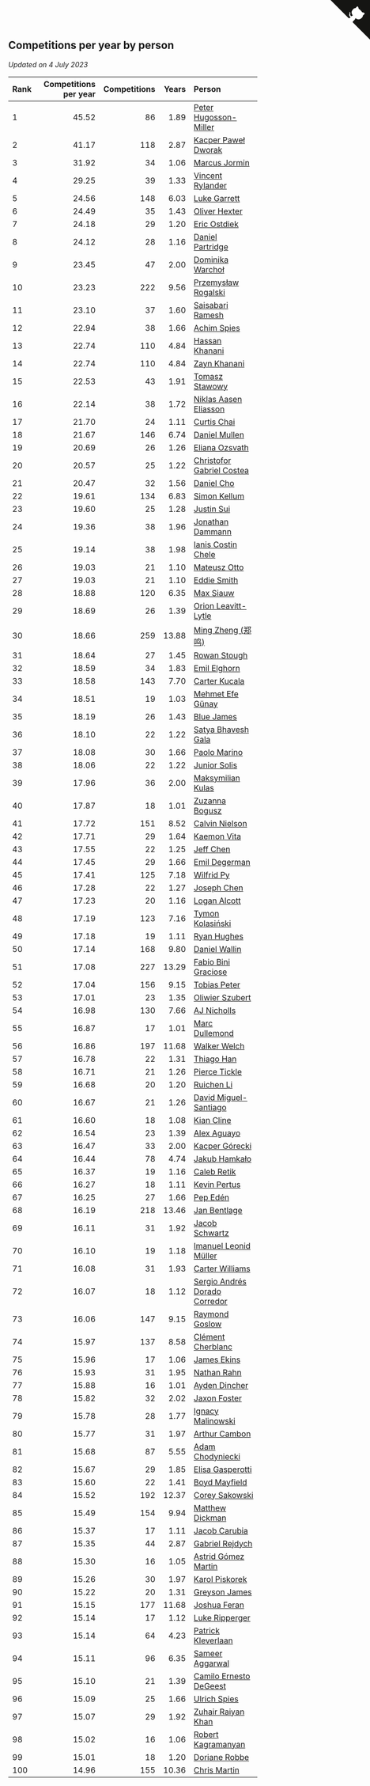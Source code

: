 ## Competitions per year by person

*Updated on  4 July 2023*

| Rank | Competitions per year | Competitions | Years | Person |
| :--- | ---: | ---: | ---: | :--- |
| 1 | 45.52 | 86 | 1.89 | [Peter Hugosson-Miller](https://www.worldcubeassociation.org/persons/2021HUGO01) |
| 2 | 41.17 | 118 | 2.87 | [Kacper Paweł Dworak](https://www.worldcubeassociation.org/persons/2020DWOR01) |
| 3 | 31.92 | 34 | 1.06 | [Marcus Jormin](https://www.worldcubeassociation.org/persons/2022JORM01) |
| 4 | 29.25 | 39 | 1.33 | [Vincent Rylander](https://www.worldcubeassociation.org/persons/2022RYLA01) |
| 5 | 24.56 | 148 | 6.03 | [Luke Garrett](https://www.worldcubeassociation.org/persons/2017GARR05) |
| 6 | 24.49 | 35 | 1.43 | [Oliver Hexter](https://www.worldcubeassociation.org/persons/2022HEXT01) |
| 7 | 24.18 | 29 | 1.20 | [Eric Ostdiek](https://www.worldcubeassociation.org/persons/2022OSTD01) |
| 8 | 24.12 | 28 | 1.16 | [Daniel Partridge](https://www.worldcubeassociation.org/persons/2022PART02) |
| 9 | 23.45 | 47 | 2.00 | [Dominika Warchoł](https://www.worldcubeassociation.org/persons/2021WARC01) |
| 10 | 23.23 | 222 | 9.56 | [Przemysław Rogalski](https://www.worldcubeassociation.org/persons/2013ROGA02) |
| 11 | 23.10 | 37 | 1.60 | [Saisabari Ramesh](https://www.worldcubeassociation.org/persons/2021RAME01) |
| 12 | 22.94 | 38 | 1.66 | [Achim Spies](https://www.worldcubeassociation.org/persons/2021SPIE01) |
| 13 | 22.74 | 110 | 4.84 | [Hassan Khanani](https://www.worldcubeassociation.org/persons/2018KHAN26) |
| 14 | 22.74 | 110 | 4.84 | [Zayn Khanani](https://www.worldcubeassociation.org/persons/2018KHAN28) |
| 15 | 22.53 | 43 | 1.91 | [Tomasz Stawowy](https://www.worldcubeassociation.org/persons/2021STAW01) |
| 16 | 22.14 | 38 | 1.72 | [Niklas Aasen Eliasson](https://www.worldcubeassociation.org/persons/2021ELIA01) |
| 17 | 21.70 | 24 | 1.11 | [Curtis Chai](https://www.worldcubeassociation.org/persons/2022CHAI02) |
| 18 | 21.67 | 146 | 6.74 | [Daniel Mullen](https://www.worldcubeassociation.org/persons/2016MULL04) |
| 19 | 20.69 | 26 | 1.26 | [Eliana Ozsvath](https://www.worldcubeassociation.org/persons/2022OZSV01) |
| 20 | 20.57 | 25 | 1.22 | [Christofor Gabriel Costea](https://www.worldcubeassociation.org/persons/2022COST03) |
| 21 | 20.47 | 32 | 1.56 | [Daniel Cho](https://www.worldcubeassociation.org/persons/2021CHOD01) |
| 22 | 19.61 | 134 | 6.83 | [Simon Kellum](https://www.worldcubeassociation.org/persons/2016KELL12) |
| 23 | 19.60 | 25 | 1.28 | [Justin Sui](https://www.worldcubeassociation.org/persons/2022SUIJ01) |
| 24 | 19.36 | 38 | 1.96 | [Jonathan Dammann](https://www.worldcubeassociation.org/persons/2021DAMM01) |
| 25 | 19.14 | 38 | 1.98 | [Ianis Costin Chele](https://www.worldcubeassociation.org/persons/2021CHEL01) |
| 26 | 19.03 | 21 | 1.10 | [Mateusz Otto](https://www.worldcubeassociation.org/persons/2022OTTO01) |
| 27 | 19.03 | 21 | 1.10 | [Eddie Smith](https://www.worldcubeassociation.org/persons/2022SMIT20) |
| 28 | 18.88 | 120 | 6.35 | [Max Siauw](https://www.worldcubeassociation.org/persons/2017SIAU02) |
| 29 | 18.69 | 26 | 1.39 | [Orion Leavitt-Lytle](https://www.worldcubeassociation.org/persons/2022LEAV01) |
| 30 | 18.66 | 259 | 13.88 | [Ming Zheng (郑鸣)](https://www.worldcubeassociation.org/persons/2009ZHEN11) |
| 31 | 18.64 | 27 | 1.45 | [Rowan Stough](https://www.worldcubeassociation.org/persons/2022STOU01) |
| 32 | 18.59 | 34 | 1.83 | [Emil Elghorn](https://www.worldcubeassociation.org/persons/2021ELGH01) |
| 33 | 18.58 | 143 | 7.70 | [Carter Kucala](https://www.worldcubeassociation.org/persons/2015KUCA01) |
| 34 | 18.51 | 19 | 1.03 | [Mehmet Efe Günay](https://www.worldcubeassociation.org/persons/2022GUNA05) |
| 35 | 18.19 | 26 | 1.43 | [Blue James](https://www.worldcubeassociation.org/persons/2022JAME01) |
| 36 | 18.10 | 22 | 1.22 | [Satya Bhavesh Gala](https://www.worldcubeassociation.org/persons/2022GALA03) |
| 37 | 18.08 | 30 | 1.66 | [Paolo Marino](https://www.worldcubeassociation.org/persons/2021MARI04) |
| 38 | 18.06 | 22 | 1.22 | [Junior Solis](https://www.worldcubeassociation.org/persons/2022SOLI03) |
| 39 | 17.96 | 36 | 2.00 | [Maksymilian Kulas](https://www.worldcubeassociation.org/persons/2021KULA02) |
| 40 | 17.87 | 18 | 1.01 | [Zuzanna Bogusz](https://www.worldcubeassociation.org/persons/2022BOGU01) |
| 41 | 17.72 | 151 | 8.52 | [Calvin Nielson](https://www.worldcubeassociation.org/persons/2014NIEL03) |
| 42 | 17.71 | 29 | 1.64 | [Kaemon Vita](https://www.worldcubeassociation.org/persons/2021VITA01) |
| 43 | 17.55 | 22 | 1.25 | [Jeff Chen](https://www.worldcubeassociation.org/persons/2022CHEN19) |
| 44 | 17.45 | 29 | 1.66 | [Emil Degerman](https://www.worldcubeassociation.org/persons/2021DEGE01) |
| 45 | 17.41 | 125 | 7.18 | [Wilfrid Py](https://www.worldcubeassociation.org/persons/2016PYWI01) |
| 46 | 17.28 | 22 | 1.27 | [Joseph Chen](https://www.worldcubeassociation.org/persons/2022CHEN16) |
| 47 | 17.23 | 20 | 1.16 | [Logan Alcott](https://www.worldcubeassociation.org/persons/2022ALCO02) |
| 48 | 17.19 | 123 | 7.16 | [Tymon Kolasiński](https://www.worldcubeassociation.org/persons/2016KOLA02) |
| 49 | 17.18 | 19 | 1.11 | [Ryan Hughes](https://www.worldcubeassociation.org/persons/2022HUGH04) |
| 50 | 17.14 | 168 | 9.80 | [Daniel Wallin](https://www.worldcubeassociation.org/persons/2013WALL03) |
| 51 | 17.08 | 227 | 13.29 | [Fabio Bini Graciose](https://www.worldcubeassociation.org/persons/2010GRAC02) |
| 52 | 17.04 | 156 | 9.15 | [Tobias Peter](https://www.worldcubeassociation.org/persons/2014PETE03) |
| 53 | 17.01 | 23 | 1.35 | [Oliwier Szubert](https://www.worldcubeassociation.org/persons/2022SZUB01) |
| 54 | 16.98 | 130 | 7.66 | [AJ Nicholls](https://www.worldcubeassociation.org/persons/2015NICH04) |
| 55 | 16.87 | 17 | 1.01 | [Marc Dullemond](https://www.worldcubeassociation.org/persons/2022DULL01) |
| 56 | 16.86 | 197 | 11.68 | [Walker Welch](https://www.worldcubeassociation.org/persons/2011WELC01) |
| 57 | 16.78 | 22 | 1.31 | [Thiago Han](https://www.worldcubeassociation.org/persons/2022HANT01) |
| 58 | 16.71 | 21 | 1.26 | [Pierce Tickle](https://www.worldcubeassociation.org/persons/2022TICK01) |
| 59 | 16.68 | 20 | 1.20 | [Ruichen Li](https://www.worldcubeassociation.org/persons/2022LIRU02) |
| 60 | 16.67 | 21 | 1.26 | [David Miguel-Santiago](https://www.worldcubeassociation.org/persons/2022MIGU02) |
| 61 | 16.60 | 18 | 1.08 | [Kian Cline](https://www.worldcubeassociation.org/persons/2022CLIN01) |
| 62 | 16.54 | 23 | 1.39 | [Alex Aguayo](https://www.worldcubeassociation.org/persons/2022AGUA01) |
| 63 | 16.47 | 33 | 2.00 | [Kacper Górecki](https://www.worldcubeassociation.org/persons/2021GORE01) |
| 64 | 16.44 | 78 | 4.74 | [Jakub Hamkało](https://www.worldcubeassociation.org/persons/2018HAMK01) |
| 65 | 16.37 | 19 | 1.16 | [Caleb Retik](https://www.worldcubeassociation.org/persons/2022RETI01) |
| 66 | 16.27 | 18 | 1.11 | [Kevin Pertus](https://www.worldcubeassociation.org/persons/2022PERT01) |
| 67 | 16.25 | 27 | 1.66 | [Pep Edén](https://www.worldcubeassociation.org/persons/2021EDEN01) |
| 68 | 16.19 | 218 | 13.46 | [Jan Bentlage](https://www.worldcubeassociation.org/persons/2010BENT01) |
| 69 | 16.11 | 31 | 1.92 | [Jacob Schwartz](https://www.worldcubeassociation.org/persons/2021SCHW01) |
| 70 | 16.10 | 19 | 1.18 | [Imanuel Leonid Müller](https://www.worldcubeassociation.org/persons/2022MULL02) |
| 71 | 16.08 | 31 | 1.93 | [Carter Williams](https://www.worldcubeassociation.org/persons/2021WILL06) |
| 72 | 16.07 | 18 | 1.12 | [Sergio Andrés Dorado Corredor](https://www.worldcubeassociation.org/persons/2022CORR05) |
| 73 | 16.06 | 147 | 9.15 | [Raymond Goslow](https://www.worldcubeassociation.org/persons/2014GOSL01) |
| 74 | 15.97 | 137 | 8.58 | [Clément Cherblanc](https://www.worldcubeassociation.org/persons/2014CHER05) |
| 75 | 15.96 | 17 | 1.06 | [James Ekins](https://www.worldcubeassociation.org/persons/2022EKIN01) |
| 76 | 15.93 | 31 | 1.95 | [Nathan Rahn](https://www.worldcubeassociation.org/persons/2021RAHN01) |
| 77 | 15.88 | 16 | 1.01 | [Ayden Dincher](https://www.worldcubeassociation.org/persons/2022DINC01) |
| 78 | 15.82 | 32 | 2.02 | [Jaxon Foster](https://www.worldcubeassociation.org/persons/2021FOST01) |
| 79 | 15.78 | 28 | 1.77 | [Ignacy Malinowski](https://www.worldcubeassociation.org/persons/2021MALI02) |
| 80 | 15.77 | 31 | 1.97 | [Arthur Cambon](https://www.worldcubeassociation.org/persons/2021CAMB01) |
| 81 | 15.68 | 87 | 5.55 | [Adam Chodyniecki](https://www.worldcubeassociation.org/persons/2017CHOD02) |
| 82 | 15.67 | 29 | 1.85 | [Elisa Gasperotti](https://www.worldcubeassociation.org/persons/2021GASP01) |
| 83 | 15.60 | 22 | 1.41 | [Boyd Mayfield](https://www.worldcubeassociation.org/persons/2022MAYF01) |
| 84 | 15.52 | 192 | 12.37 | [Corey Sakowski](https://www.worldcubeassociation.org/persons/2011SAKO01) |
| 85 | 15.49 | 154 | 9.94 | [Matthew Dickman](https://www.worldcubeassociation.org/persons/2013DICK01) |
| 86 | 15.37 | 17 | 1.11 | [Jacob Carubia](https://www.worldcubeassociation.org/persons/2022CARU02) |
| 87 | 15.35 | 44 | 2.87 | [Gabriel Rejdych](https://www.worldcubeassociation.org/persons/2020REJD01) |
| 88 | 15.30 | 16 | 1.05 | [Astrid Gómez Martin](https://www.worldcubeassociation.org/persons/2022MART26) |
| 89 | 15.26 | 30 | 1.97 | [Karol Piskorek](https://www.worldcubeassociation.org/persons/2021PISK01) |
| 90 | 15.22 | 20 | 1.31 | [Greyson James](https://www.worldcubeassociation.org/persons/2022JAME02) |
| 91 | 15.15 | 177 | 11.68 | [Joshua Feran](https://www.worldcubeassociation.org/persons/2011FERA01) |
| 92 | 15.14 | 17 | 1.12 | [Luke Ripperger](https://www.worldcubeassociation.org/persons/2022RIPP01) |
| 93 | 15.14 | 64 | 4.23 | [Patrick Kleverlaan](https://www.worldcubeassociation.org/persons/2019KLEV01) |
| 94 | 15.11 | 96 | 6.35 | [Sameer Aggarwal](https://www.worldcubeassociation.org/persons/2017AGGA01) |
| 95 | 15.10 | 21 | 1.39 | [Camilo Ernesto DeGeest](https://www.worldcubeassociation.org/persons/2022DEGE01) |
| 96 | 15.09 | 25 | 1.66 | [Ulrich Spies](https://www.worldcubeassociation.org/persons/2021SPIE02) |
| 97 | 15.07 | 29 | 1.92 | [Zuhair Raiyan Khan](https://www.worldcubeassociation.org/persons/2021KHAN05) |
| 98 | 15.02 | 16 | 1.06 | [Robert Kagramanyan](https://www.worldcubeassociation.org/persons/2022KAGR01) |
| 99 | 15.01 | 18 | 1.20 | [Doriane Robbe](https://www.worldcubeassociation.org/persons/2022ROBB03) |
| 100 | 14.96 | 155 | 10.36 | [Chris Martin](https://www.worldcubeassociation.org/persons/2013MART03) |


<a href="https://github.com/JustinTimeCuber/wca_statistics" class="github-corner" aria-label="View source on Github"><svg width="80" height="80" viewBox="0 0 250 250" style="fill:#151513; color:#fff; position: absolute; top: 0; border: 0; right: 0;" aria-hidden="true"><path d="M0,0 L115,115 L130,115 L142,142 L250,250 L250,0 Z"></path><path d="M128.3,109.0 C113.8,99.7 119.0,89.6 119.0,89.6 C122.0,82.7 120.5,78.6 120.5,78.6 C119.2,72.0 123.4,76.3 123.4,76.3 C127.3,80.9 125.5,87.3 125.5,87.3 C122.9,97.6 130.6,101.9 134.4,103.2" fill="currentColor" style="transform-origin: 130px 106px;" class="octo-arm"></path><path d="M115.0,115.0 C114.9,115.1 118.7,116.5 119.8,115.4 L133.7,101.6 C136.9,99.2 139.9,98.4 142.2,98.6 C133.8,88.0 127.5,74.4 143.8,58.0 C148.5,53.4 154.0,51.2 159.7,51.0 C160.3,49.4 163.2,43.6 171.4,40.1 C171.4,40.1 176.1,42.5 178.8,56.2 C183.1,58.6 187.2,61.8 190.9,65.4 C194.5,69.0 197.7,73.2 200.1,77.6 C213.8,80.2 216.3,84.9 216.3,84.9 C212.7,93.1 206.9,96.0 205.4,96.6 C205.1,102.4 203.0,107.8 198.3,112.5 C181.9,128.9 168.3,122.5 157.7,114.1 C157.9,116.9 156.7,120.9 152.7,124.9 L141.0,136.5 C139.8,137.7 141.6,141.9 141.8,141.8 Z" fill="currentColor" class="octo-body"></path></svg></a><style>.github-corner:hover .octo-arm{animation:octocat-wave 560ms ease-in-out}@keyframes octocat-wave{0%,100%{transform:rotate(0)}20%,60%{transform:rotate(-25deg)}40%,80%{transform:rotate(10deg)}}@media (max-width:500px){.github-corner:hover .octo-arm{animation:none}.github-corner .octo-arm{animation:octocat-wave 560ms ease-in-out}}</style>

